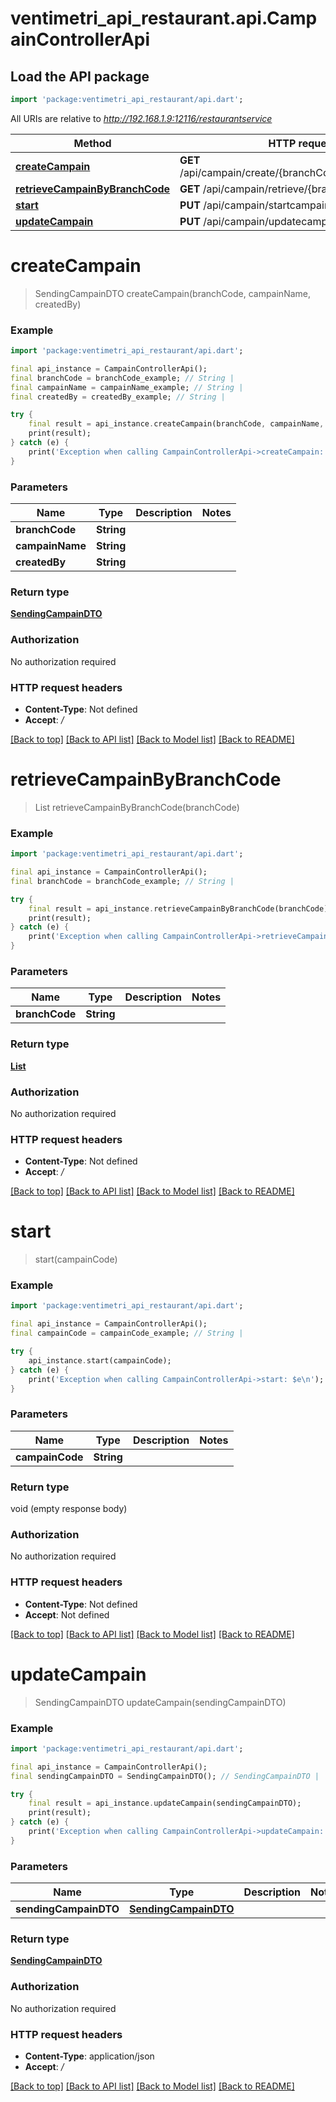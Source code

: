 # ventimetri_api_restaurant.api.CampainControllerApi

## Load the API package
```dart
import 'package:ventimetri_api_restaurant/api.dart';
```

All URIs are relative to *http://192.168.1.9:12116/restaurantservice*

Method | HTTP request | Description
------------- | ------------- | -------------
[**createCampain**](CampainControllerApi.md#createcampain) | **GET** /api/campain/create/{branchCode}/{campainName} | 
[**retrieveCampainByBranchCode**](CampainControllerApi.md#retrievecampainbybranchcode) | **GET** /api/campain/retrieve/{branchCode} | 
[**start**](CampainControllerApi.md#start) | **PUT** /api/campain/startcampain/{campainCode} | 
[**updateCampain**](CampainControllerApi.md#updatecampain) | **PUT** /api/campain/updatecampain | 


# **createCampain**
> SendingCampainDTO createCampain(branchCode, campainName, createdBy)



### Example
```dart
import 'package:ventimetri_api_restaurant/api.dart';

final api_instance = CampainControllerApi();
final branchCode = branchCode_example; // String | 
final campainName = campainName_example; // String | 
final createdBy = createdBy_example; // String | 

try {
    final result = api_instance.createCampain(branchCode, campainName, createdBy);
    print(result);
} catch (e) {
    print('Exception when calling CampainControllerApi->createCampain: $e\n');
}
```

### Parameters

Name | Type | Description  | Notes
------------- | ------------- | ------------- | -------------
 **branchCode** | **String**|  | 
 **campainName** | **String**|  | 
 **createdBy** | **String**|  | 

### Return type

[**SendingCampainDTO**](SendingCampainDTO.md)

### Authorization

No authorization required

### HTTP request headers

 - **Content-Type**: Not defined
 - **Accept**: */*

[[Back to top]](#) [[Back to API list]](../README.md#documentation-for-api-endpoints) [[Back to Model list]](../README.md#documentation-for-models) [[Back to README]](../README.md)

# **retrieveCampainByBranchCode**
> List<SendingCampainDTO> retrieveCampainByBranchCode(branchCode)



### Example
```dart
import 'package:ventimetri_api_restaurant/api.dart';

final api_instance = CampainControllerApi();
final branchCode = branchCode_example; // String | 

try {
    final result = api_instance.retrieveCampainByBranchCode(branchCode);
    print(result);
} catch (e) {
    print('Exception when calling CampainControllerApi->retrieveCampainByBranchCode: $e\n');
}
```

### Parameters

Name | Type | Description  | Notes
------------- | ------------- | ------------- | -------------
 **branchCode** | **String**|  | 

### Return type

[**List<SendingCampainDTO>**](SendingCampainDTO.md)

### Authorization

No authorization required

### HTTP request headers

 - **Content-Type**: Not defined
 - **Accept**: */*

[[Back to top]](#) [[Back to API list]](../README.md#documentation-for-api-endpoints) [[Back to Model list]](../README.md#documentation-for-models) [[Back to README]](../README.md)

# **start**
> start(campainCode)



### Example
```dart
import 'package:ventimetri_api_restaurant/api.dart';

final api_instance = CampainControllerApi();
final campainCode = campainCode_example; // String | 

try {
    api_instance.start(campainCode);
} catch (e) {
    print('Exception when calling CampainControllerApi->start: $e\n');
}
```

### Parameters

Name | Type | Description  | Notes
------------- | ------------- | ------------- | -------------
 **campainCode** | **String**|  | 

### Return type

void (empty response body)

### Authorization

No authorization required

### HTTP request headers

 - **Content-Type**: Not defined
 - **Accept**: Not defined

[[Back to top]](#) [[Back to API list]](../README.md#documentation-for-api-endpoints) [[Back to Model list]](../README.md#documentation-for-models) [[Back to README]](../README.md)

# **updateCampain**
> SendingCampainDTO updateCampain(sendingCampainDTO)



### Example
```dart
import 'package:ventimetri_api_restaurant/api.dart';

final api_instance = CampainControllerApi();
final sendingCampainDTO = SendingCampainDTO(); // SendingCampainDTO | 

try {
    final result = api_instance.updateCampain(sendingCampainDTO);
    print(result);
} catch (e) {
    print('Exception when calling CampainControllerApi->updateCampain: $e\n');
}
```

### Parameters

Name | Type | Description  | Notes
------------- | ------------- | ------------- | -------------
 **sendingCampainDTO** | [**SendingCampainDTO**](SendingCampainDTO.md)|  | 

### Return type

[**SendingCampainDTO**](SendingCampainDTO.md)

### Authorization

No authorization required

### HTTP request headers

 - **Content-Type**: application/json
 - **Accept**: */*

[[Back to top]](#) [[Back to API list]](../README.md#documentation-for-api-endpoints) [[Back to Model list]](../README.md#documentation-for-models) [[Back to README]](../README.md)

